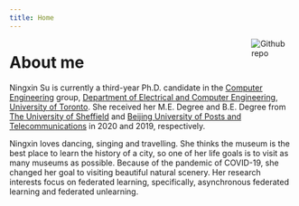 ```yaml
---
title: Home
---
```


[<img src="https://simpleicons.org/icons/github.svg" style="max-width:15%;min-width:40px;float:right;" alt="Github repo" />](https://github.com/yihui/hugo-xmin)

# About me

Ningxin Su is currently a third-year Ph.D. candidate in the [Computer Engineering](https://www.eecg.utoronto.ca/) group, [Department of Electrical and Computer Engineering](https://www.ece.toronto.edu), [University of Toronto](https://www.utoronto.ca). She received her M.E. Degree and B.E. Degree from [The University of Sheffield](https://www.sheffield.ac.uk/) and [Beijing University of Posts and Telecommunications](https://www.bupt.edu.cn/) in 2020 and 2019, respectively.

Ningxin loves dancing, singing and travelling. She thinks the museum is the best place to learn the history of a city, so one of her life goals is to visit as many museums as possible. Because of the pandemic of COVID-19, she changed her goal to visiting beautiful natural scenery. Her research interests focus on federated learning, specifically, asynchronous federated learning and federated unlearning.
